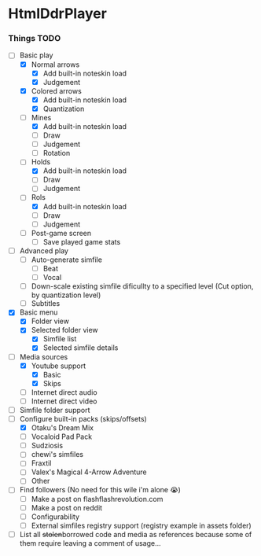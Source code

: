 # HtmlDdrPlayer

### Things TODO
- [ ] Basic play
    - [x] Normal arrows
        - [x] Add built-in noteskin load
        - [x] Judgement
    - [X] Colored arrows
        - [X] Add built-in noteskin load
        - [X] Quantization
    - [ ] Mines
        - [X] Add built-in noteskin load
        - [ ] Draw
        - [ ] Judgement
        - [ ] Rotation
    - [ ] Holds
        - [X] Add built-in noteskin load   
        - [ ] Draw 
        - [ ] Judgement
    - [ ] Rols
        - [X] Add built-in noteskin load
        - [ ] Draw
        - [ ] Judgement
    - [ ] Post-game screen
        - [ ] Save played game stats
- [ ] Advanced play
    - [ ] Auto-generate simfile
        - [ ] Beat
        - [ ] Vocal
    - [ ] Down-scale existing simfile dificullty to a specified level (Cut option, by quantization level)
    - [ ] Subtitles
- [X] Basic menu
    - [X] Folder view
    - [x] Selected folder view
        - [x] Simfile list 
        - [x] Selected simfile details
- [ ] Media sources
    - [x] Youtube support
        - [x] Basic
        - [x] Skips
    - [ ] Internet direct audio
    - [ ] Internet direct video
- [ ] Simfile folder support
- [ ] Configure built-in packs (skips/offsets)
    - [x] Otaku's Dream Mix
    - [ ] Vocaloid Pad Pack
    - [ ] Sudziosis
    - [ ] chewi's simfiles
    - [ ] Fraxtil
    - [ ] Valex's Magical 4-Arrow Adventure
    - [ ] Other
- [ ] Find followers (No need for this wile i'm alone 😭)
    - [ ] Make a post on flashflashrevolution.com
    - [ ] Make a post on reddit
    - [ ] Configurability
    - [ ] External simfiles registry support (registry example in assets folder)
- [ ] List all ~~stolen~~borrowed code and media as references because some of them require leaving a comment of usage...
